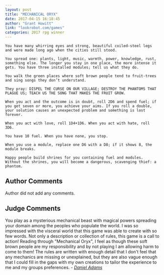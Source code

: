 ```yaml
---
layout: post
title: "MECHANICAL ORYX"
date: 2017-04-15 16:18:45
author: "Grant Howitt"
link: "lookrobot.com/games"
categories: 2017 rpg winner
---
```

```
You have many whirring eyes and strong, beautiful coiled-steel legs and were made long ago when the cities still stood. 

You spread one: plants, light, music, warmth, power, knowledge, rust, something else. The longer you stay in one place, the more intense it gets. You have three installed modules; tell us what they do.

You walk the green places where soft brown people tend to fruit-trees and sing songs they don’t understand. 

They pray: DISPEL THE CURSE ON OUR VILLAGE; DESTROY THE PHANTOMS THAT PLAGUE US; TEACH US THE SONG THAT MAKES THE FRUIT GROW.

When you act and the outcome is in doubt, roll 2D6 and spend fuel; if you get seven or more, you achieve your aims. If you roll a double, your solution causes an unexpected problem and something is lost forever. 

When you act with love, roll 1D4+1D6. When you act with hate, roll 3D6.

You have 10 fuel. When you have none, you stop.

When you use a module, replace one D6 with a D8; if it shows 8, the module breaks.

Happy people build shrines for you containing fuel and modules. Without the shrines, you will become a dangerous, scavenging thief: a phantom.
```
## Author Comments 

Author did not add any comments.

## Judge Comments

You play as a mysterious mechanical beast with magical powers spreading your domain among the peoples who populate the world. I was so impressed with the visceral world that this game was able to create with so few words. Not only a description or collection of rules, this game is a call to action! Reading through "Mechanical Oryx", I feel as though these soft brown people are my responsibility and by not playing I am allowing harm to come to them! The rules are written with enough detail that I don't feel that any mechanics are missing or unexplained, but they are also vague enough that I could fill in the gaps with my own creations to tailor the experience to me and my groups preferences. - [*Daniel Adams*]({{site.baseurl}}/judges)
